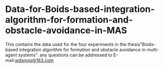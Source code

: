 # Data-for-Boids-based-integration-algorithm-for-formation-and-obstacle-avoidance-in-MAS
This contains the data used for the four experiments in the thesis"Boids-based integration algorithm for formation and obstacle avoidance in multi-agent systems".
any questions can be addressed to E-mail:wdsjxsg@163.com

